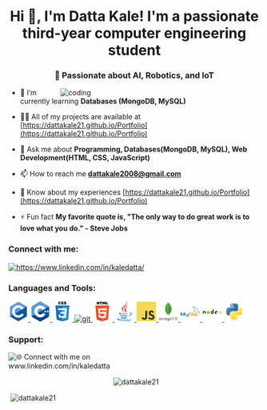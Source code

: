 <h1 align="center">Hi 👋, I'm Datta Kale! I'm a passionate third-year computer engineering student</h1>
<h3 align="center">🚀 Passionate about AI, Robotics, and IoT</h3>
<img align="right" alt="coding" width="400" src="https://user-images.githubusercontent.com/55389276/140866485-8fb1c876-9a8f-4d6a-98dc-08c4981eaf70.gif">


- 🌱 I’m currently learning **Databases (MongoDB, MySQL)**

- 👨‍💻 All of my projects are available at [https://dattakale21.github.io/Portfolio](https://dattakale21.github.io/Portfolio)

- 💬 Ask me about **Programming, Databases(MongoDB, MySQL), Web Development(HTML, CSS, JavaScript)**

- 📫 How to reach me **dattakale2008@gmail.com**

- 📄 Know about my experiences [https://dattakale21.github.io/Portfolio](https://dattakale21.github.io/Portfolio)

- ⚡ Fun fact **My favorite quote is, "The only way to do great work is to love what you do." - Steve Jobs**

<h3 align="left">Connect with me:</h3>
<p align="left">
<a href="https://linkedin.com/in/https://www.linkedin.com/in/kaledatta/" target="blank"><img align="center" src="https://raw.githubusercontent.com/rahuldkjain/github-profile-readme-generator/master/src/images/icons/Social/linked-in-alt.svg" alt="https://www.linkedin.com/in/kaledatta/" height="30" width="40" /></a>
</p>

<h3 align="left">Languages and Tools:</h3>
<p align="left"> <a href="https://www.cprogramming.com/" target="_blank" rel="noreferrer"> <img src="https://raw.githubusercontent.com/devicons/devicon/master/icons/c/c-original.svg" alt="c" width="40" height="40"/> </a> <a href="https://www.w3schools.com/cpp/" target="_blank" rel="noreferrer"> <img src="https://raw.githubusercontent.com/devicons/devicon/master/icons/cplusplus/cplusplus-original.svg" alt="cplusplus" width="40" height="40"/> </a> <a href="https://www.w3schools.com/css/" target="_blank" rel="noreferrer"> <img src="https://raw.githubusercontent.com/devicons/devicon/master/icons/css3/css3-original-wordmark.svg" alt="css3" width="40" height="40"/> </a> <a href="https://git-scm.com/" target="_blank" rel="noreferrer"> <img src="https://www.vectorlogo.zone/logos/git-scm/git-scm-icon.svg" alt="git" width="40" height="40"/> </a> <a href="https://www.w3.org/html/" target="_blank" rel="noreferrer"> <img src="https://raw.githubusercontent.com/devicons/devicon/master/icons/html5/html5-original-wordmark.svg" alt="html5" width="40" height="40"/> </a> <a href="https://www.java.com" target="_blank" rel="noreferrer"> <img src="https://raw.githubusercontent.com/devicons/devicon/master/icons/java/java-original.svg" alt="java" width="40" height="40"/> </a> <a href="https://developer.mozilla.org/en-US/docs/Web/JavaScript" target="_blank" rel="noreferrer"> <img src="https://raw.githubusercontent.com/devicons/devicon/master/icons/javascript/javascript-original.svg" alt="javascript" width="40" height="40"/> </a> <a href="https://www.mongodb.com/" target="_blank" rel="noreferrer"> <img src="https://raw.githubusercontent.com/devicons/devicon/master/icons/mongodb/mongodb-original-wordmark.svg" alt="mongodb" width="40" height="40"/> </a> <a href="https://www.mysql.com/" target="_blank" rel="noreferrer"> <img src="https://raw.githubusercontent.com/devicons/devicon/master/icons/mysql/mysql-original-wordmark.svg" alt="mysql" width="40" height="40"/> </a> <a href="https://nodejs.org" target="_blank" rel="noreferrer"> <img src="https://raw.githubusercontent.com/devicons/devicon/master/icons/nodejs/nodejs-original-wordmark.svg" alt="nodejs" width="40" height="40"/> </a> <a href="https://www.python.org" target="_blank" rel="noreferrer"> <img src="https://raw.githubusercontent.com/devicons/devicon/master/icons/python/python-original.svg" alt="python" width="40" height="40"/> </a> </p>

<h3 align="left">Support:</h3>
<p><a href="https://www.buymeacoffee.com/🌐 Connect with me on www.linkedin.com/in/kaledatta"> <img align="left" src="https://cdn.buymeacoffee.com/buttons/v2/default-yellow.png" height="50" width="210" alt="🌐 Connect with me on www.linkedin.com/in/kaledatta" /></a></p><br><br>

<p><img align="center" width="300px padding="10px" src="https://github-readme-stats.vercel.app/api/top-langs?username=dattakale21&show_icons=true&locale=en&layout=compact" alt="dattakale21" /></p>

<p>&nbsp;<img align="center" src="https://github-readme-stats.vercel.app/api?username=dattakale21&show_icons=true&locale=en" alt="dattakale21" /></p>

